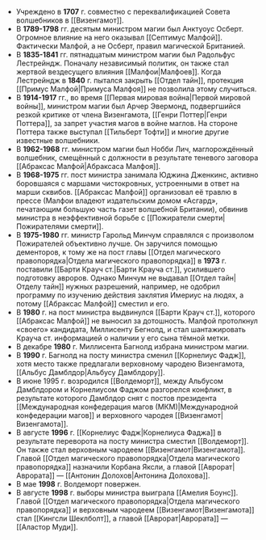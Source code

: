 - Учреждено в **1707** г. совместно с переквалификацией Совета волшебников в [[Визенгамот]].
- В **1789-1798** гг. десятым министром магии был Анктуоус Осберт. Огромное влияние на него оказывал [[Септимус Малфой]]. Фактически Малфой, а не Осберт, правил магической Британией.
- В **1835-1841** гг. пятнадцатым министром магии был Радольфус Лестрейндж. Поначалу независимый политик, он также стал жертвой вездесущего влияния [[Малфои|Малфоев]]. Когда Лестрейндж в **1840** г. пытался закрыть [[Отдел тайн]], протекция [[Примус Малфой|Примуса Малфоя]] не позволила этому случиться.
- В **1914-1917** гг., во время [[Первая мировая война|Первой мировой войны]], министром магии был Арчер Эвермонд, подвергшийся резкой критике от члена Визенгамота, [[Генри Поттер|Генри Поттера]], за запрет участия магов в войне маглов. На стороне Поттера также выступал [[Тильберт Тофти]] и многие другие известные волшебники.
- В **1962-1968** гг. министром магии был Нобби Лич, маглорождённый волшебник, смещённый с должности в результате теневого заговора [[Абраксас Малфой|Абраксаса Малфоя]].
- В **1968-1975** гг. пост министра занимала Юджина Дженкинс, активно боровшаяся с маршами чистокровных, устроенными в ответ на марши сквибов. [[Абраксас Малфой]] организовал её травлю в прессе (Малфои владеют издательским домом «Асгард», печатающим большую часть газет волшебной Британии), обвинив министра в неэффективной борьбе с [[Пожиратели смерти|Пожирателями смерти]].
- В **1975-1980** гг. министр Гарольд Минчум справлялся с произволом Пожирателей объективно лучше. Он заручился помощью дементоров, к тому же на пост главы [[Отдел магического правопорядка|Отдела магического правопорядка]] в **1973** г. поставили [[Барти Крауч ст.|Барти Крауча ст.]], усилившего подготовку авроров. Однако Минчум не выдавал [[Отдел тайн|Отделу тайн]] нужных разрешений, например, не одобрил программу по изучению действия заклятия Имериус на людях, а потому [[Абраксас Малфой]] сместил и его.
- В **1980** г. на пост министра выдвинулся [[Барти Крауч ст.]], которого [[Абраксас Малфой]] не выносил за дотошность. Малфой протолкнул «своего» кандидата, Миллисенту Бегнолд, и стал шантажировать Крауча ст. информацией о наличии у его сына тёмной метки.
- В декабре **1980** г. Миллисента Багнолд избрана министром магии.
- В **1990** г. Багнолд на посту министра сменил [[Корнелиус Фадж]], хотя место также предлагали верховному чародею Визенгамота, [[Альбус Дамблдор|Альбусу Дамблдору]].
- В июне 1995 г. возродился [[Волдеморт]], между Альбусом Дамблдором и Корнелиусом Фаджом разгорелся конфликт, в результате которого Дамблдор снят с постов президента [[Международная конфедерация магов (МКМ)|Международной конфедерации магов]] и верховного чародея [[Визенгамот|Визенгамота]].
- В августе **1996** г. [[Корнелиус Фадж|Корнелиуса Фаджа]] в результате переворота на посту министра сместил [[Волдеморт]]. Он также стал верховным чародеем [[Визенгамот|Визенгамота]]. Главой [[Отдел магического правопорядка|Отдела магического правопорядка]] назначили Корбана Яксли, а главой [[Аврорат|Аврората]] — [[Антонин Долохов|Антонина Долохова]].
- В мае **1998** г. Волдеморт повержен.
- В августе **1998** г. выборы министра выиграла [[Амелия Боунс]]. Главой [[Отдел магического правопорядка|Отдела магического правопорядка]] и верховным чародеем [[Визенгамот|Визенгамота]] стал [[Кингсли Шеклболт]], а главой [[Аврорат|Аврората]] — [[Аластор Муди]].